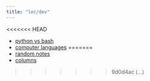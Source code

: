 ```yaml
---
title: "lec/dev"
---
```


<<<<<<< HEAD
* [python vs bash](python-vs-bash)
* [computer languages](computer-languages)
=======
* [random notes](notes/index)
* [columns](colums/index)


>>>>>>> 9d0d4ac (...)
